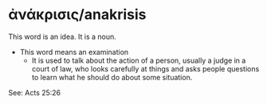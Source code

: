 # ἀνάκρισις/anakrisis
This word is an idea. It is a noun.
* This word means an examination
    * It is used to talk about the action of a person, usually a judge in a court of law, who looks carefully at things and asks people questions to learn what he should do about some situation.

See: Acts 25:26
